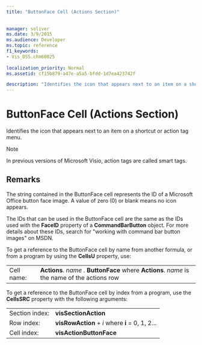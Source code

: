 ```yaml
---
title: "ButtonFace Cell (Actions Section)"
 
 
manager: soliver
ms.date: 3/9/2015
ms.audience: Developer
ms.topic: reference
f1_keywords:
- Vis_DSS.chm60025
 
localization_priority: Normal
ms.assetid: cf15b879-a47e-a5a5-bfdd-1d7ea423742f

description: "Identifies the icon that appears next to an item on a shortcut or action tag menu."
---
```


# ButtonFace Cell (Actions Section)

Identifies the icon that appears next to an item on a shortcut or action tag menu.
  
> [!NOTE]
> In previous versions of Microsoft Visio, action tags are called smart tags. 
  
## Remarks

The string contained in the ButtonFace cell represents the ID of a Microsoft Office button face image. A value of zero (0) or blank means no icon appears. 
  
The IDs that can be used in the ButtonFace cell are the same as the IDs used with the **FaceID** property of a **CommandBarButton** object. For more details about these IDs, search for "working with command bar button images" on MSDN. 
  
To get a reference to the ButtonFace cell by name from another formula, or from a program by using the **CellsU** property, use: 
  
|||
|:-----|:-----|
|Cell name:  <br/> |**Actions**.  *name*  . **ButtonFace**         where **Actions**.  *name*  is the name of the actions row  <br/> |
   
To get a reference to the ButtonFace cell by index from a program, use the **CellsSRC** property with the following arguments: 
  
|||
|:-----|:-----|
|Section index:  <br/> |**visSectionAction** <br/> |
|Row index:  <br/> |**visRowAction** +  *i*           where **i** = 0, 1, 2...  <br/> |
|Cell index:  <br/> |**visActionButtonFace** <br/> |
   


